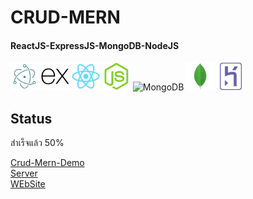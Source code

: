 <h1>CRUD-MERN</h1>
<h4>ReactJS-ExpressJS-MongoDB-NodeJS</h4>
<div>

  <img src="https://github.com/devicons/devicon/blob/v2.15.1/icons/electron/electron-original.svg" alt="ElectronJS" width="45" height="45"/>
  <img src="https://github.com/devicons/devicon/blob/v2.15.1/icons/express/express-original.svg" alt="ExpressJS" width="45" height="45"/>
    <img src="https://github.com/devicons/devicon/blob/v2.15.1/icons/react/react-original.svg" alt="ReactJS" width="45" height="45"/>
  <img src="https://github.com/devicons/devicon/blob/v2.15.1/icons/nodejs/nodejs-original.svg" alt="NodeJS" width="45" height="45"/>
    <img src="https://miro.medium.com/max/2400/0*BRl-uL7N9LF-1hiD.png" alt="MongoDB" width="45" height="45"/>
      <img src="https://github.com/devicons/devicon/blob/v2.15.1/icons/mongodb/mongodb-original.svg" alt="MongoDB" width="45" height="45"/>
  <img src="https://github.com/devicons/devicon/blob/v2.15.1/icons/heroku/heroku-original.svg" alt="Heroku" width="45" height="45"/>
  </div>


<h2>Status</h2>
<p>สำเร็จแล้ว 50%</p>
<a href="https://drive.google.com/file/d/1THGRZ5eTVcDScKd6lrnv5S1uU5O9norn/view?fbclid=IwAR26xXk4YzVQ7eghxu_IKTKMRQSdHIICx_DaNTebRS568dtDj2XGAdd0kG0">Crud-Mern-Demo</a>
<br/>
<a href="https://dose.herokuapp.com/?fbclid=IwAR0IaSjCE597NzwlfPXsUSMXL5z6l8tKCZRhs_O_jbSnQcKld2bow0sDkLA">Server</a><br/>
<a href="https://dose-crud.netlify.app/">WEbSite</a>
